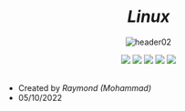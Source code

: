 <!-- HEADERS -->
<h1 align="center">
  <b> 
   <i>
     Linux 
   </i>
  </b>
</h1>
 
<!-- HEADER PICTURE -->
<div align="center">
 
  ![header02](https://user-images.githubusercontent.com/81623530/172003802-153f11ed-559a-4c50-931f-bb87e200e6c2.png)

</div>

<!-- BADGES-->
<div align="center">
  <img src="https://img.shields.io/github/stars/slash071/linux">
  <img src="https://img.shields.io/github/license/slash071/linux?color=purple"> 
  <img src="https://img.shields.io/badge/GNU%2FLinux-%E2%9D%A4%EF%B8%8F-cyan">
  <img src="https://img.shields.io/badge/open--source-%F0%9F%94%A5-red">
  <img src="https://img.shields.io/github/last-commit/slash071/Linux"> 

</div>

</br>

<!-- NOTES -->
- Created by *Raymond (Mohammad)*
- 05/10/2022

